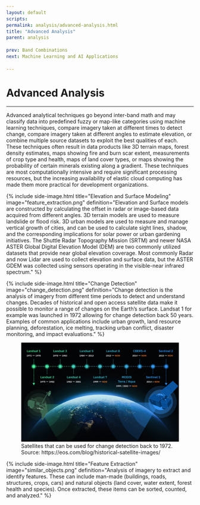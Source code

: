 ```yaml
---
layout: default
scripts:
permalink: analysis/advanced-analysis.html
title: "Advanced Analysis"
parent: analysis

prev: Band Combinations
next: Machine Learning and AI Applications

---
```


# Advanced Analysis

---

Advanced analytical techniques go beyond inter-band math and may classify data into predefined fuzzy or map-like categories using machine learning techniques, compare imagery taken at different times to detect change, compare imagery taken at different angles to estimate elevation, or combine multiple source datasets to exploit the best qualities of each. These techniques often result in data products like 3D terrain maps, forest density estimates, maps showing fire and burn scar extent, measurements of crop type and health, maps of land cover types, or maps showing the probability of certain minerals existing along a gradient. These techniques are most computationally intensive and require significant processing resources, but the increasing availability of elastic cloud computing has made them more practical for development organizations.


{% include side-image.html title="Elevation and Surface Modeling" image="feature_extraction.png" definition="Elevation and Surface models are constructed by calculating the offset in radar or image-based data acquired from different angles. 3D terrain models are used to measure landslide or flood risk. 3D urban models are used to measure and manage vertical growth of cities, and can be used to calculate sight lines, shadow, and the corresponding implications for solar power or urban gardening initiatives. The Shuttle Radar Topography Mission (SRTM) and newer NASA ASTER Global Digital Elevation Model (DEM) are two commonly utilized datasets that provide near global elevation coverage. Most commonly Radar and now Lidar are used to collect elevation and surface data, but the ASTER GDEM was collected using sensors operating in the visible-near infrared spectrum." %}

{% include side-image.html title="Change Detection" image="change_detection.png" definition="Change detection is the analysis of imagery from different time periods to detect and understand changes. Decades of historical and open access satellite data make it possible to monitor a range of changes on the Earth’s surface. Landsat 1 for example was launched in 1972 allowing for change detection back 50 years. Examples of common applications include urban growth, land resource planning, deforestation, ice melting, tracking urban conflict, disaster monitoring, and impact evaluations." %}

<figure class="align-center">
  <img src="/assets/graphics/content/change-detection.png" />
  <figcaption>Satellites that can be used for change detection back to 1972. Source: https://eos.com/blog/historical-satellite-images/</figcaption>
</figure>

{% include side-image.html title="Feature Extraction" image="similar_objects.png" definition="Analysis of imagery to extract and identify features. These can include man-made (buildings, roads, structures, crops, cars) and natural objects (land cover, water extent, forest health and species). Once extracted, these items can be sorted, counted, and analyzed." %}
